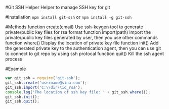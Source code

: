 #Git SSH Helper
Helper to manage SSH key for git
    
#Installation
`npm install git-ssh`  or  `npm install -g git-ssh`

#Methods
    function create(email)     Use ssh-keygen tool to generate private/public key files for rsa format 
    function import(path)      Import the private/public key files generated by user, then you use other commands
    function where()           Display the location of private key file
    function init()            Add the generated private key to the authentication agent, then you can use git to
                                    connect to git repo by using ssh protocal
    function quit()            Kill the ssh agent process

#Example

``` js
var git_ssh = require('git-ssh');
git_ssh.create('username@sina.com');
git_ssh.import('C:\\dir\\id_rsa');
console.log('The location of ssh key file: ' + git_ssh.where());
git_ssh.init();
git_ssh.quit();
 ```

